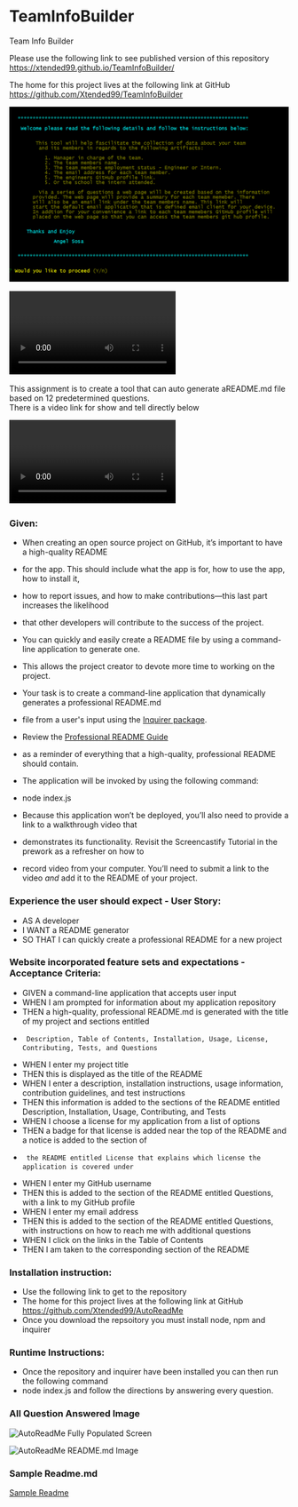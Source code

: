 
#  TeamInfoBuilder
Team Info Builder 


  Please use the following link to see published version of this repository https://xtended99.github.io/TeamInfoBuilder/  

  The home for this project lives at the following link at GitHub https://github.com/Xtended99/TeamInfoBuilder   

![TeamInfoBuilder Intro Screen](./assets/images/instructionspng.PNG)   
   
![ Run_One MP4](./assets/videos/teaminfobuilder.mp4)   
   
  This assignment is to create a tool that can auto generate aREADME.md file based on 12 predetermined questions.  
  There is a video link for show and tell directly below   
   
![Run_Two MP4](./assets/videos/TeamInfo_Tool_Browser.mp4)   

### Given:

-   When creating an open source project on GitHub, it’s important to have a high-quality README   
-   for the app. This should include what the app is for, how to use the app, how to install it,   
-   how to report issues, and how to make contributions&mdash;this last part increases the likelihood   
-   that other developers will contribute to the success of the project.   
   
-   You can quickly and easily create a README file by using a command-line application to generate one.   
-   This allows the project creator to devote more time to working on the project.   
   
-   Your task is to create a command-line application that dynamically generates a professional README.md   
-   file from a user's input using the [Inquirer package](https://www.npmjs.com/package/inquirer).   
-   Review the [Professional README Guide](https://coding-boot-camp.github.io/full-stack/github/professional-readme-guide)   
-   as a reminder of everything that a high-quality, professional README should contain.   
   
-   The application will be invoked by using the following command:   
   
-   node index.js   
   
-   Because this application won’t be deployed, you’ll also need to provide a link to a walkthrough video that   
-   demonstrates its functionality. Revisit the Screencastify Tutorial in the prework as a refresher on how to   
-   record video from your computer. You’ll need to submit a link to the video _and_ add it to the README of your project.   
   
   
### Experience the user should expect - User Story:   
   
-   AS A developer   
-   I WANT a README generator   
-   SO THAT I can quickly create a professional README for a new project   
  
  
### Website incorporated feature sets and expectations - Acceptance Criteria:  
  
-   GIVEN a command-line application that accepts user input   
-   WHEN I am prompted for information about my application repository   
-   THEN a high-quality, professional README.md is generated with the title of my project and sections entitled   
-      Description, Table of Contents, Installation, Usage, License, Contributing, Tests, and Questions   
-   WHEN I enter my project title   
-   THEN this is displayed as the title of the README   
-   WHEN I enter a description, installation instructions, usage information, contribution guidelines, and test instructions   
-   THEN this information is added to the sections of the README entitled Description, Installation, Usage, Contributing, and Tests   
-   WHEN I choose a license for my application from a list of options   
-   THEN a badge for that license is added near the top of the README and a notice is added to the section of 
-      the README entitled License that explains which license the application is covered under   
-   WHEN I enter my GitHub username   
-   THEN this is added to the section of the README entitled Questions, with a link to my GitHub profile   
-   WHEN I enter my email address   
-   THEN this is added to the section of the README entitled Questions, with instructions on how to reach me with additional questions   
-   WHEN I click on the links in the Table of Contents   
-   THEN I am taken to the corresponding section of the README   
  
### Installation instruction:   
   
-   Use the following link to get to the repository   
-   The home for this project lives at the following link at GitHub https://github.com/Xtended99/AutoReadMe   
-   Once you download the repsoitory you must install node, npm and inquirer   

### Runtime Instructions:   
   
-    Once the repository and inquirer have been installed you can then run the following command   
-    node index.js and follow the directions by answering every question.   
   
### All Question Answered Image

![AutoReadMe Fully Populated Screen](./assets/images/allquestionsanswered.png)   


![AutoReadMe README.md Image ](./assets/images/readme.png)   

### Sample Readme.md

[Sample Readme](./sample_readme.md)
